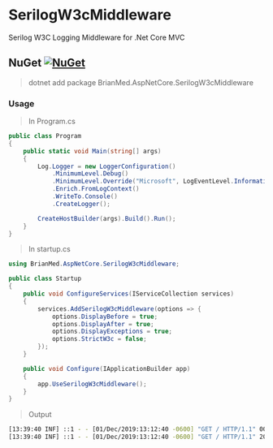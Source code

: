# SerilogW3cMiddleware

Serilog W3C Logging Middleware for .Net Core MVC

## NuGet [![NuGet](https://img.shields.io/nuget/v/BrianMed.AspNetCore.SerilogW3cMiddleware.svg)](https://www.nuget.org/packages/BrianMed.AspNetCore.SerilogW3cMiddleware)

> dotnet add package BrianMed.AspNetCore.SerilogW3cMiddleware

### Usage

> In Program.cs

```csharp
public class Program
{
    public static void Main(string[] args)
    {
        Log.Logger = new LoggerConfiguration()
            .MinimumLevel.Debug()
            .MinimumLevel.Override("Microsoft", LogEventLevel.Information)
            .Enrich.FromLogContext()
            .WriteTo.Console()
            .CreateLogger();

        CreateHostBuilder(args).Build().Run();
    }
}
```

> In startup.cs

```csharp
using BrianMed.AspNetCore.SerilogW3cMiddleware;

public class Startup
{
    public void ConfigureServices(IServiceCollection services)
    {
        services.AddSerilogW3cMiddleware(options => {
            options.DisplayBefore = true;
            options.DisplayAfter = true;
            options.DisplayExceptions = true;
            options.StrictW3c = false;
        });    
    }

    public void Configure(IApplicationBuilder app)
    {
        app.UseSerilogW3cMiddleware();    
    }
}
```

> Output

```bash
[13:39:40 INF] ::1 - - [01/Dec/2019:13:12:40 -0600] "GET / HTTP/1.1" 000 0 0 begin:0HLRMIOQHF8TL:00000001
[13:39:40 INF] ::1 - - [01/Dec/2019:13:12:40 -0600] "GET / HTTP/1.1" 200 -1 35.549611 end:0HLRMIOQHF8TL:00000001
```
